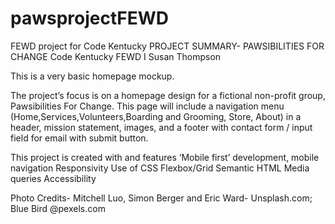 # pawsprojectFEWD
FEWD project for Code Kentucky
PROJECT SUMMARY- PAWSIBILITIES FOR CHANGE
Code Kentucky FEWD I
Susan Thompson


This is a very basic homepage mockup.

The project’s focus is on a homepage design for a fictional non-profit
group, Pawsibilities For Change. This page will include a navigation menu
(Home,Services,Volunteers,Boarding and Grooming, Store, About) in a header, mission statement,
images, and a footer with contact form / input field for email with submit button.

This project is created with and features
‘Mobile first’ development, mobile navigation
Responsivity
Use of CSS Flexbox/Grid
Semantic HTML
Media queries
Accessibility

Photo Credits- Mitchell Luo, Simon Berger and Eric Ward- Unsplash.com; Blue Bird @pexels.com
